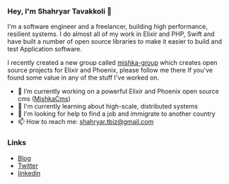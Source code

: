 ### Hey, I'm Shahryar Tavakkoli 👋
I'm a software engineer and a freelancer, building high performance, resilient systems.
I do almost all of my work in Elixir and PHP, Swift and have built a number of open source libraries to make it easier to build and test Application software.


I recently created a new group called [mishka-group](https://github.com/mishka-group) which creates open source projects for Elixir and Phoenix, please follow me there If you've found some value in any of the stuff I've worked on.


- 🔭 I’m currently working on a powerful Elixir and Phoenix open source cms ([MishkaCms](https://github.com/mishka-group/mishka-cms))
- 🌱 I'm currently learning about high-scale, distributed systems
- 🤔 I'm looking for help to find a job and immigrate to another country
- 📫 How to reach me: shahryar.tbiz@gmail.com

### Links

* [Blog](https://trangell.com)
* [Twitter](https://twitter.com/tagargtw)
* [linkedin](https://www.linkedin.com/in/shahryar-tavakkoli/)

